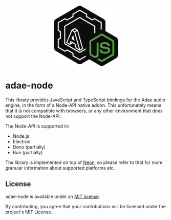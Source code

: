<p align="center">
    <img width="200" src="./resources/AdaeNode.svg" alt="adae-node icon">
</p>

# adae-node

This library provides JavaScript and TypeScript bindings for the Adae audio engine, in the form of a Node-API native addon.
This unfortunately means that it is not compatible with browsers, or any other environment that does not support the Node-API.

The Node-API is supported in:

-   Node.js
-   Electron
-   Deno (partially)
-   Bun (partially)

The library is implemented on top of [Neon](https://github.com/neon-bindings/neon#readme), so please refer to that for more granular information about supported platforms etc.

## License

adae-node is available under an [MIT license](./LICENSE).

By contributing, you agree that your contributions will be licensed under the project's MIT License.
